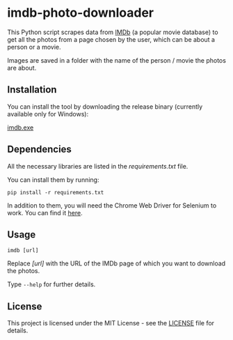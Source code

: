 # imdb-photo-downloader

This Python script scrapes data from [IMDb](https://www.imdb.com/) (a popular movie database) to get all the photos from a page chosen by the user, which can be about a person or a movie.

Images are saved in a folder with the name of the person / movie the photos are about.

## Installation

You can install the tool by downloading the release binary (currently available only for Windows):

[imdb.exe](https://github.com/giovanni-cutri/imdb-photo-downloader/releases/download/latest/imdb.exe)

## Dependencies

All the necessary libraries are listed in the *requirements.txt* file.

You can install them by running:

```
pip install -r requirements.txt
```

In addition to them, you will need the Chrome Web Driver for Selenium to work. You can find it [here](https://googlechromelabs.github.io/chrome-for-testing/).

## Usage

```
imdb [url]
```

Replace *[url]* with the URL of the IMDb page of which you want to download the photos.

Type ```--help``` for further details.


## License

This project is licensed under the MIT License - see the [LICENSE](https://github.com/giovanni-cutri/imdb-photo-downloader/blob/main/LICENSE) file for details.
